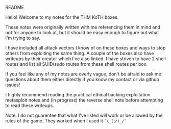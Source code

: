 README

Hello! Welcome to my notes for the THM KoTH boxes.

These notes were originally written with me referencing them in mind and not for anyone to look at, but it should be easy enough to figure out what I'm trying to say.

I have included all attack vectors I know of on these boxes and ways to stop others from exploiting the same thing. A couple of the boxes also have writeups by their creator which I've also linked. I have striven to have 2 shell routes and list all SUID/sudo routes from these shell routes per box.

If you feel like any of my notes are overly vague, don't be afraid to ask me questions about them either directly if you know my contact or via github issues!

I highly recommend reading the practical ethical hacking exploitation metasploit notes and (in progress) the reverse shell note before attempting to read these writeups.

Note: I do not guarentee that what I've listed will work or be allowed by the rules of the game. They worked when I used it `¯\_(ツ)_/¯`